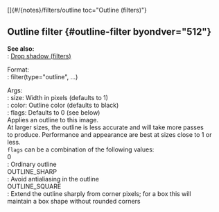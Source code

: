 []{#/{notes}/filters/outline toc="Outline (filters)"}    
## Outline filter {#outline-filter byondver="512"}    
**See also:**    
:   [Drop shadow (filters)](/ref/%7Bnotes%7D/filters/drop_shadow)    
<!-- -->    
Format:    
:   filter(type=\"outline\", \...)    
<!-- -->    
Args:    
:   size: Width in pixels (defaults to 1)    
:   color: Outline color (defaults to black)    
:   flags: Defaults to 0 (see below)    
Applies an outline to this image.    
At larger sizes, the outline is less accurate and will take more passes    
to produce. Performance and appearance are best at sizes close to 1 or    
less.    
`flags` can be a combination of the following values:    
0    
:   Ordinary outline    
OUTLINE_SHARP    
:   Avoid antialiasing in the outline    
OUTLINE_SQUARE    
:   Extend the outline sharply from corner pixels; for a box this will    
    maintain a box shape without rounded corners  